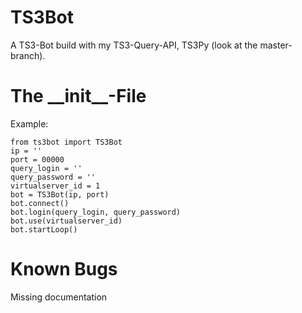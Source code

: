 TS3Bot
=====

A TS3-Bot build with my TS3-Query-API, TS3Py (look at the master-branch).

The \_\_init\_\_-File
=====================
Example:
  
    from ts3bot import TS3Bot  
    ip = ''
    port = 00000
    query_login = ''
    query_password = ''
    virtualserver_id = 1
    bot = TS3Bot(ip, port)
    bot.connect()
    bot.login(query_login, query_password)
    bot.use(virtualserver_id)
    bot.startLoop()
    
Known Bugs
==========
Missing documentation